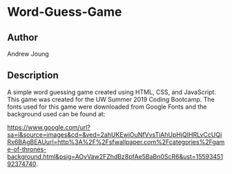 # Word-Guess-Game

## Author

Andrew Joung

## Description

A simple word guessing game created using HTML, CSS, and JavaScript. 
This game was created for the UW Summer 2019 Coding Bootcamp. 
The fonts used for this game were downloaded from Google Fonts and the background used 
can be found at: 

https://www.google.com/url?sa=i&source=images&cd=&ved=2ahUKEwjOuNfVvsTiAhUpHjQIHRLvCcUQjRx6BAgBEAUurl=http%3A%2F%2Fsfwallpaper.com%2Fcategories%2Fgame-of-thrones-background.html&psig=AOvVaw2FZhdBz8pfAe5BaBn0ScR6&ust=1559345192374740.
